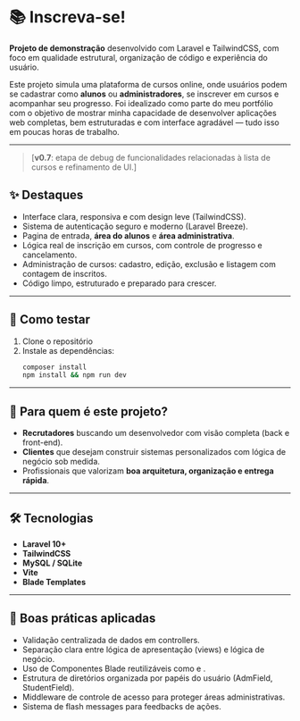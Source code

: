 # 📚 Inscreva-se!

**Projeto de demonstração** desenvolvido com Laravel e TailwindCSS, com foco em qualidade estrutural, organização de código e experiência do usuário.

Este projeto simula uma plataforma de cursos online, onde usuários podem se cadastrar como **alunos** ou **administradores**, se inscrever em cursos e acompanhar seu progresso. Foi idealizado como parte do meu portfólio com o objetivo de mostrar minha capacidade de desenvolver aplicações web completas, bem estruturadas e com interface agradável — tudo isso em poucas horas de trabalho.

---

> [**v0.7**: etapa de debug de funcionalidades relacionadas à lista de cursos e refinamento de UI.]

## ✨ Destaques

- Interface clara, responsiva e com design leve (TailwindCSS).
- Sistema de autenticação seguro e moderno (Laravel Breeze).
- Pagina de entrada, **área do alunos** e **área administrativa**.
- Lógica real de inscrição em cursos, com controle de progresso e cancelamento.
- Administração de cursos: cadastro, edição, exclusão e listagem com contagem de inscritos.
- Código limpo, estruturado e preparado para crescer.

---

## 🚀 Como testar

1. Clone o repositório
2. Instale as dependências:
   ```bash
   composer install
   npm install && npm run dev

---

## 👤 Para quem é este projeto?

- **Recrutadores** buscando um desenvolvedor com visão completa (back e front-end).
- **Clientes** que desejam construir sistemas personalizados com lógica de negócio sob medida.
- Profissionais que valorizam **boa arquitetura, organização e entrega rápida**.

---

## 🛠️ Tecnologias

- **Laravel 10+**
- **TailwindCSS**
- **MySQL / SQLite**
- **Vite**
- **Blade Templates**

---

## 🧠 Boas práticas aplicadas

- Validação centralizada de dados em controllers.
- Separação clara entre lógica de apresentação (views) e lógica de negócio.
- Uso de Componentes Blade reutilizáveis como <x-alert /> e <x-app-layout />.
- Estrutura de diretórios organizada por papéis do usuário (AdmField, StudentField).
- Middleware de controle de acesso para proteger áreas administrativas.
- Sistema de flash messages para feedbacks de ações.

